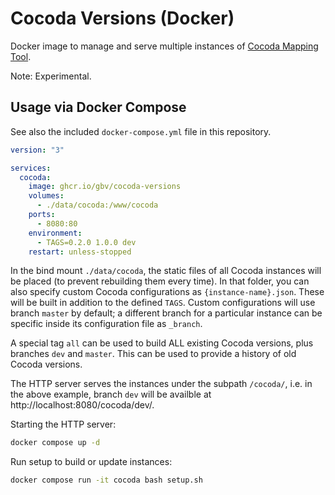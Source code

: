 # Cocoda Versions (Docker)

Docker image to manage and serve multiple instances of [Cocoda Mapping Tool](https://github.com/gbv/cocoda).

Note: Experimental.

## Usage via Docker Compose

See also the included `docker-compose.yml` file in this repository.

```yml
version: "3"

services:
  cocoda:
    image: ghcr.io/gbv/cocoda-versions
    volumes:
      - ./data/cocoda:/www/cocoda
    ports:
      - 8080:80
    environment:
      - TAGS=0.2.0 1.0.0 dev
    restart: unless-stopped
```

In the bind mount `./data/cocoda`, the static files of all Cocoda instances will be placed (to prevent rebuilding them every time). In that folder, you can also specify custom Cocoda configurations as `{instance-name}.json`. These will be built in addition to the defined `TAGS`. Custom configurations will use branch `master` by default; a different branch for a particular instance can be specific inside its configuration file as `_branch`.

A special tag `all` can be used to build ALL existing Cocoda versions, plus branches `dev` and `master`. This can be used to provide a history of old Cocoda versions.

The HTTP server serves the instances under the subpath `/cocoda/`, i.e. in the above example, branch `dev` will be availble at http://localhost:8080/cocoda/dev/.

Starting the HTTP server:

```sh
docker compose up -d
```

Run setup to build or update instances:

```sh
docker compose run -it cocoda bash setup.sh
```
